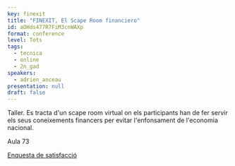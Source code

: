 ```yaml
---
key: finexit
title: "FINEXIT, El Scape Room financiero"
id: aOHds477R7FiM3cnWAXp
format: conference
level: Tots
tags:
  - tecnica
  - online
  - 2n_gad
speakers:
  - adrien_anceau
presentation: null
draft: false
---
```


Taller. Es tracta d'un scape room virtual on els participants han de fer servir els seus coneixements financers per evitar l'enfonsament de l'economia nacional.

Aula 73

[Enquesta de satisfacció](https://docs.google.com/forms/d/e/1FAIpQLSdvtM8zPPtEz3xF4tiqSsT-YVN6y7DmDRgn-emhBMD0Wx5ONQ/viewform?usp=sf_link)